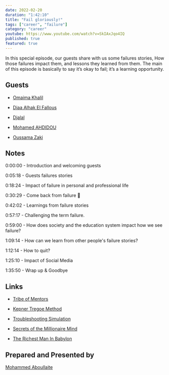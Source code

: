 ```yaml
---
date: 2022-02-20
duration: "1:42:10"
title: "Fail gloriously!"
tags: ["career", "failure"]
category: "career"
youtube: https://www.youtube.com/watch?v=SkIAxJqo4IQ
published: true
featured: true
---
```


In this special episode, our guests share with us some failures stories, How those failures impact them, and lessons they learned from them. The main of this episode is basically to say it’s okay to fail; it’s a learning opportunity.

## Guests

- [Omaima Khalil](https://twitter.com/BadQuinn3)

- [Diaa Alhak El Fallous](https://www.linkedin.com/in/elfallous/)

- [Djalal](https://twitter.com/enlamp)

- [Mohamed AHDIDOU](https://www.linkedin.com/in/mohamedahdidou/)

- [Oussama Zaki](https://www.linkedin.com/in/zakioussama/)

## Notes

0:00:00 - Introduction and welcoming guests

0:05:18 - Guests failures stories

0:18:24 - Impact of failure in personal and professional life

0:30:29 - Come back from failure 🚀

0:42:02 - Learnings from failure stories

0:57:17 - Challenging the term failure.

0:59:00 - How does society and the education system impact how we see failure?

1:09:14 - How can we learn from other people's failure stories?

1:12:14 - How to quit?

1:25:10 - Impact of Social Media

1:35:50 - Wrap up & Goodbye

## Links

- [Tribe of Mentors](https://www.goodreads.com/book/show/36200111-tribe-of-mentorsY)

- [Kepner Tregoe Method](https://www.toolshero.com/problem-solving/kepner-tregoe-method/)

- [Troubleshooting Simulation](https://kepner-tregoe.com/training/troubleshooting-simulation/)

- [Secrets of the Millionaire Mind](https://www.amazon.com/Secrets-Millionaire-Mind-Mastering-Wealth/dp/0060763280)

- [The Richest Man In Babylon](https://www.amazon.com/Richest-Man-Babylon-Magic-Story/dp/1939438632)

## Prepared and Presented by

[Mohammed Aboullaite](https://twitter.com/laytoun)

